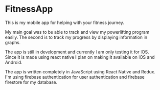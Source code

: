 # FitnessApp

This is my mobile app for helping with your fitness journey.

My main  goal was to be able to track and view my powerlifting program easily. The second is to track my progress by displaying information in graphs.

The app is still in development and currently I am only testing it for IOS. Since it is made using react native I plan on making it available on 
IOS and Android.

The app is written completely in JavaScript using React Native and Redux. I'm using firebase authentication for user authentication and firebase firestore for my database.
